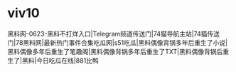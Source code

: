# viv10
黑料网-0623-黑料不打烊入口|Telegram频道传送门|74猫导航主站|74猫传送门|78黑料网|最新热门事件合集吃瓜网|s51吃瓜|黑料偶像背锅多年后重生了小说|黑料偶像多年后重生了笔趣阁|黑料偶像背锅多年后重生了TXT|黑料偶像背锅后重生了|黑料|今日吃瓜在线|881比鸭
